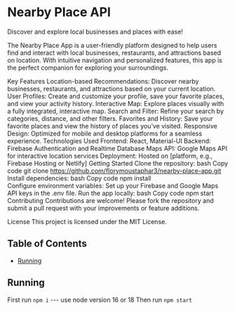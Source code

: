# Nearby Place API

Discover and explore local businesses and places with ease!

The Nearby Place App is a user-friendly platform designed to help users find and interact with local businesses, restaurants, and attractions based on location. With intuitive navigation and personalized features, this app is the perfect companion for exploring your surroundings.

Key Features
Location-based Recommendations: Discover nearby businesses, restaurants, and attractions based on your current location.
User Profiles: Create and customize your profile, save your favorite places, and view your activity history.
Interactive Map: Explore places visually with a fully integrated, interactive map.
Search and Filter: Refine your search by categories, distance, and other filters.
Favorites and History: Save your favorite places and view the history of places you’ve visited.
Responsive Design: Optimized for mobile and desktop platforms for a seamless experience.
Technologies Used
Frontend: React, Material-UI
Backend: Firebase Authentication and Realtime Database
Maps API: Google Maps API for interactive location services
Deployment: Hosted on [platform, e.g., Firebase Hosting or Netlify]
Getting Started
Clone the repository:
bash
Copy code
git clone https://github.com/florymoustaphar3/nearby-place-app.git  
Install dependencies:
bash
Copy code
npm install  
Configure environment variables:
Set up your Firebase and Google Maps API keys in the .env file.
Run the app locally:
bash
Copy code
npm start  
Contributing
Contributions are welcome! Please fork the repository and submit a pull request with your improvements or feature additions.

License
This project is licensed under the MIT License.

## Table of Contents
- [Running](#running)


## Running

First run `npm i` --- use node version 16 or 18
Then run `npm start`

